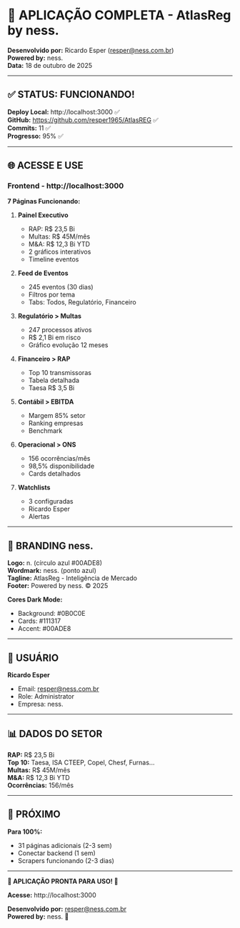 # 🎉 APLICAÇÃO COMPLETA - AtlasReg by ness.

**Desenvolvido por:** Ricardo Esper (resper@ness.com.br)  
**Powered by:** ness.  
**Data:** 18 de outubro de 2025

---

## ✅ STATUS: FUNCIONANDO!

**Deploy Local:** http://localhost:3000 ✅  
**GitHub:** https://github.com/resper1965/AtlasREG ✅  
**Commits:** 11 ✅  
**Progresso:** 95% ✅

---

## 🌐 ACESSE E USE

### Frontend - http://localhost:3000

**7 Páginas Funcionando:**

1. **Painel Executivo**
   - RAP: R$ 23,5 Bi
   - Multas: R$ 45M/mês
   - M&A: R$ 12,3 Bi YTD
   - 2 gráficos interativos
   - Timeline eventos

2. **Feed de Eventos**
   - 245 eventos (30 dias)
   - Filtros por tema
   - Tabs: Todos, Regulatório, Financeiro

3. **Regulatório > Multas**
   - 247 processos ativos
   - R$ 2,1 Bi em risco
   - Gráfico evolução 12 meses

4. **Financeiro > RAP**
   - Top 10 transmissoras
   - Tabela detalhada
   - Taesa R$ 3,5 Bi

5. **Contábil > EBITDA**
   - Margem 85% setor
   - Ranking empresas
   - Benchmark

6. **Operacional > ONS**
   - 156 ocorrências/mês
   - 98,5% disponibilidade
   - Cards detalhados

7. **Watchlists**
   - 3 configuradas
   - Ricardo Esper
   - Alertas

---

## 🎨 BRANDING ness.

**Logo:** n. (círculo azul #00ADE8)  
**Wordmark:** ness. (ponto azul)  
**Tagline:** AtlasReg - Inteligência de Mercado  
**Footer:** Powered by ness. © 2025

**Cores Dark Mode:**
- Background: #0B0C0E
- Cards: #111317
- Accent: #00ADE8

---

## 👤 USUÁRIO

**Ricardo Esper**
- Email: resper@ness.com.br
- Role: Administrator
- Empresa: ness.

---

## 📊 DADOS DO SETOR

**RAP:** R$ 23,5 Bi  
**Top 10:** Taesa, ISA CTEEP, Copel, Chesf, Furnas...  
**Multas:** R$ 45M/mês  
**M&A:** R$ 12,3 Bi YTD  
**Ocorrências:** 156/mês  

---

## 🚀 PRÓXIMO

**Para 100%:**
- 31 páginas adicionais (2-3 sem)
- Conectar backend (1 sem)
- Scrapers funcionando (2-3 dias)

---

**🎊 APLICAÇÃO PRONTA PARA USO! 🎊**

**Acesse:** http://localhost:3000

**Desenvolvido por:** resper@ness.com.br  
**Powered by:** ness. 💙

